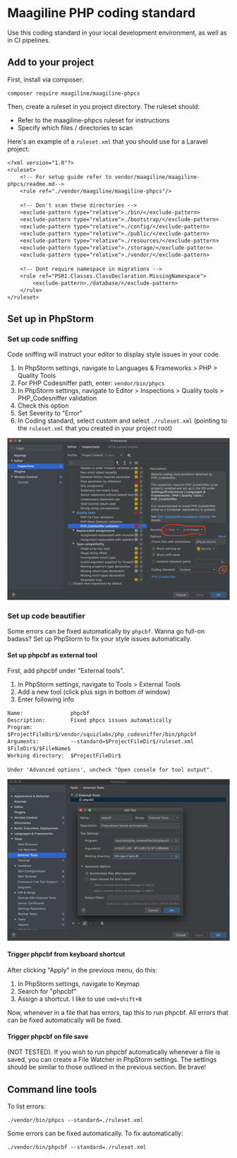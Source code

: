# Maagiline PHP coding standard
Use this coding standard in your local development environment, as well as in CI pipelines.

## Add to your project
First, install via composer:
```
composer require maagiline/maagiline-phpcs
```

Then, create a ruleset in you project directory. The ruleset should:
- Refer to the maagiline-phpcs ruleset for instructions
- Specify which files / directories to scan

Here's an example of a `ruleset.xml` that you should use for a Laravel project:
```
<?xml version="1.0"?>
<ruleset>
    <!-- For setup guide refer to vendor/maagiline/maagiline-phpcs/readme.md-->
    <rule ref="./vendor/maagiline/maagiline-phpcs"/>

    <!-- Don't scan these directories -->
    <exclude-pattern type="relative">./bin/</exclude-pattern>
    <exclude-pattern type="relative">./bootstrap/</exclude-pattern>
    <exclude-pattern type="relative">./config/</exclude-pattern>
    <exclude-pattern type="relative">./public/</exclude-pattern>
    <exclude-pattern type="relative">./resources/</exclude-pattern>
    <exclude-pattern type="relative">./storage/</exclude-pattern>
    <exclude-pattern type="relative">./vendor/</exclude-pattern>

    <!-- Dont require namespace in migrations -->
    <rule ref="PSR1.Classes.ClassDeclaration.MissingNamespace">
        <exclude-pattern>./database/</exclude-pattern>
    </rule>
</ruleset>

```

## Set up in PhpStorm
### Set up code sniffing
Code sniffing will instruct your editor to display style issues in your code.

1. In PhpStorm settings, navigate to Languages & Frameworks > PHP > Quality Tools
1. For PHP Codesniffer path, enter: `vendor/bin/phpcs`
1. In PhpStorm settings, navigate to Editor > Inspections > Quality tools > PHP_Codesniffer validation
1. Check this option
1. Set Severity to "Error"
1. In Coding standard, select custom and select `./ruleset.xml` (pointing to the `ruleset.xml` that you created in your project root)

![Codesniffer settings in PhpStorm](./docs/codesniffer-settings.png "Codesniffer settings in PhpStorm")

### Set up code beautifier
Some errors can be fixed automatically by `phpcbf`. Wanna go full-on badass? Set up PhpStorm to fix your style issues automatically.

#### Set up phpcbf as external tool
First, add phpcbf under "External tools".
1. In PhpStorm settings, navigate to Tools > External Tools
1. Add a new tool (click plus sign in bottom of window)
1. Enter following info
```
Name:               phpcbf
Description:        Fixed phpcs issues automatically
Program:            $ProjectFileDir$/vendor/squizlabs/php_codesniffer/bin/phpcbf
Arguments:          --standard=$ProjectFileDir$/ruleset.xml $FileDir$/$FileName$
Working directory:  $ProjectFileDir$

Under 'Advanced options', uncheck "Open console for tool output".
```
![phpcbf external tool in PhpStorm](./docs/phpcbf-external-tool.png "phpcbf external tool in PhpStorm")

#### Trigger phpcbf from keyboard shortcut
After clicking "Apply" in the previous menu, do this:
1. In PhpStorm settings, navigate to Keymap
1. Search for "phpcbf"
1. Assign a shortcut. I like to use `cmd+shift+B`

Now, whenever in a file that has errors, tap this to run phpcbf. All errors that can be fixed automatically will be fixed.

#### Trigger phpcbf on file save
(NOT TESTED). If you wish to run phpcbf automatically whenever a file is saved, you can create a File Watcher in PhpStorm settings. The settings should be similar to those outlined in the previous section. Be brave!

## Command line tools
To list errors:
```
./vendor/bin/phpcs --standard=./ruleset.xml
```

Some errors can be fixed automatically. To fix automatically:
```
./vendor/bin/phpcbf --standard=./ruleset.xml
```
